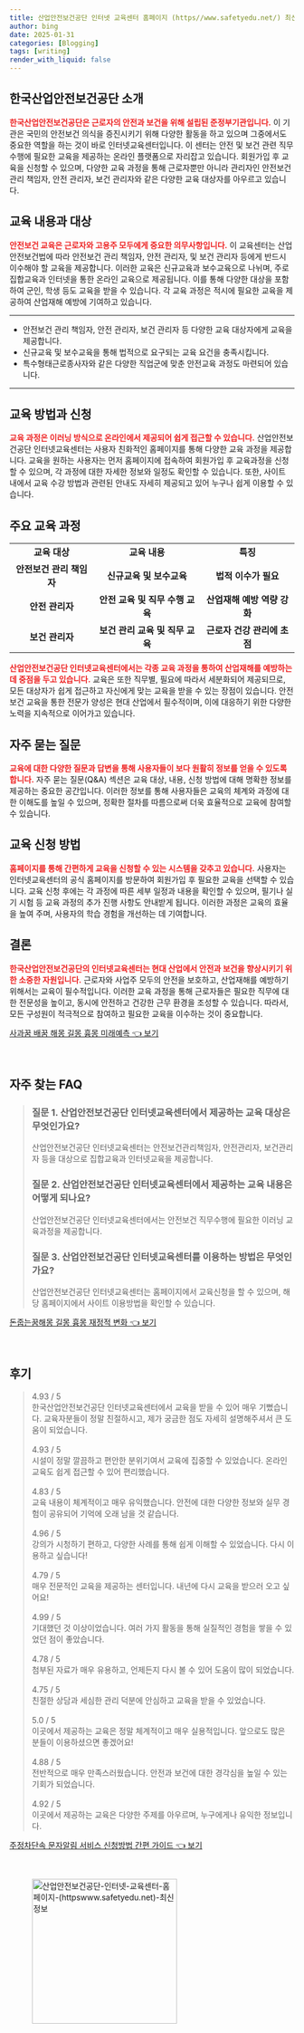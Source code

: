 ```yaml
---
title: 산업안전보건공단 인터넷 교육센터 홈페이지 (https//www.safetyedu.net/) 최신정보
author: bing
date: 2025-01-31
categories: [Blogging]
tags: [writing]
render_with_liquid: false
---
```



<h2 id='한국산업안전보건공단_소개'>한국산업안전보건공단 소개</h2>

<p><b><span style="color: #ee2323;">한국산업안전보건공단은 근로자의 안전과 보건을 위해 설립된 준정부기관입니다.</span></b> 이 기관은 국민의 안전보건 의식을 증진시키기 위해 다양한 활동을 하고 있으며 그중에서도 중요한 역할을 하는 것이 바로 인터넷교육센터입니다. 이 센터는 안전 및 보건 관련 직무 수행에 필요한 교육을 제공하는 온라인 플랫폼으로 자리잡고 있습니다. 회원가입 후 교육을 신청할 수 있으며, 다양한 교육 과정을 통해 근로자뿐만 아니라 관리자인 안전보건 관리 책임자, 안전 관리자, 보건 관리자와 같은 다양한 교육 대상자를 아우르고 있습니다.</p>

<h2 id='교육_내용과_대상'>교육 내용과 대상</h2>

<p><b><span style="color: #ee2323;">안전보건 교육은 근로자와 고용주 모두에게 중요한 의무사항입니다.</span></b> 이 교육센터는 산업안전보건법에 따라 안전보건 관리 책임자, 안전 관리자, 및 보건 관리자 등에게 반드시 이수해야 할 교육을 제공합니다. 이러한 교육은 신규교육과 보수교육으로 나뉘며, 주로 집합교육과 인터넷을 통한 온라인 교육으로 제공됩니다. 이를 통해 다양한 대상을 포함하여 군인, 학생 등도 교육을 받을 수 있습니다. 각 교육 과정은 적시에 필요한 교육을 제공하여 산업재해 예방에 기여하고 있습니다.</p>

<hr />

<ul>
    <li>안전보건 관리 책임자, 안전 관리자, 보건 관리자 등 다양한 교육 대상자에게 교육을 제공합니다.</li>
    <li>신규교육 및 보수교육을 통해 법적으로 요구되는 교육 요건을 충족시킵니다.</li>
    <li>특수형태근로종사자와 같은 다양한 직업군에 맞춘 안전교육 과정도 마련되어 있습니다.</li>
</ul>

<hr />

<h2 id='교육_방법과_신청'>교육 방법과 신청</h2>

<p><b><span style="color: #ee2323;">교육 과정은 이러닝 방식으로 온라인에서 제공되어 쉽게 접근할 수 있습니다.</span></b> 산업안전보건공단 인터넷교육센터는 사용자 친화적인 홈페이지를 통해 다양한 교육 과정을 제공합니다. 교육을 원하는 사용자는 먼저 홈페이지에 접속하여 회원가입 후 교육과정을 신청할 수 있으며, 각 과정에 대한 자세한 정보와 일정도 확인할 수 있습니다. 또한, 사이트 내에서 교육 수강 방법과 관련된 안내도 자세히 제공되고 있어 누구나 쉽게 이용할 수 있습니다.</p>

<h2 id='주요_교육_과정'>주요 교육 과정</h2>

<table>
    <tr>
        <td style="text-align: center; height: 17px;"><b>교육 대상</b></td>
        <td style="text-align: center; height: 17px;"><b>교육 내용</b></td>
        <td style="text-align: center; height: 17px;"><b>특징</b></td>
    </tr>
    <tr>
        <td style="text-align: center; height: 17px;"><b>안전보건 관리 책임자</b></td>
        <td style="text-align: center; height: 17px;"><b>신규교육 및 보수교육</b></td>
        <td style="text-align: center; height: 17px;"><b>법적 이수가 필요</b></td>
    </tr>
    <tr>
        <td style="text-align: center; height: 17px;"><b>안전 관리자</b></td>
        <td style="text-align: center; height: 17px;"><b>안전 교육 및 직무 수행 교육</b></td>
        <td style="text-align: center; height: 17px;"><b>산업재해 예방 역량 강화</b></td>
    </tr>
    <tr>
        <td style="text-align: center; height: 17px;"><b>보건 관리자</b></td>
        <td style="text-align: center; height: 17px;"><b>보건 관리 교육 및 직무 교육</b></td>
        <td style="text-align: center; height: 17px;"><b>근로자 건강 관리에 초점</b></td>
    </tr>
</table>

<p><b><span style="color: #ee2323;">산업안전보건공단 인터넷교육센터에서는 각종 교육 과정을 통하여 산업재해를 예방하는 데 중점을 두고 있습니다.</span></b> 교육은 또한 직무별, 필요에 따라서 세분화되어 제공되므로, 모든 대상자가 쉽게 접근하고 자신에게 맞는 교육을 받을 수 있는 장점이 있습니다. 안전보건 교육을 통한 전문가 양성은 현대 산업에서 필수적이며, 이에 대응하기 위한 다양한 노력을 지속적으로 이어가고 있습니다.</p>

<h2 id='자주_묻는_질문'>자주 묻는 질문</h2>

<p><b><span style="color: #ee2323;">교육에 대한 다양한 질문과 답변을 통해 사용자들이 보다 원활히 정보를 얻을 수 있도록 합니다.</span></b> 자주 묻는 질문(Q&A) 섹션은 교육 대상, 내용, 신청 방법에 대해 명확한 정보를 제공하는 중요한 공간입니다. 이러한 정보를 통해 사용자들은 교육의 체계와 과정에 대한 이해도를 높일 수 있으며, 정확한 절차를 따름으로써 더욱 효율적으로 교육에 참여할 수 있습니다.</p>

<h2 id='교육_신청_방법'>교육 신청 방법</h2>

<p><b><span style="color: #ee2323;">홈페이지를 통해 간편하게 교육을 신청할 수 있는 시스템을 갖추고 있습니다.</span></b> 사용자는 인터넷교육센터의 공식 홈페이지를 방문하여 회원가입 후 필요한 교육을 선택할 수 있습니다. 교육 신청 후에는 각 과정에 따른 세부 일정과 내용을 확인할 수 있으며, 필기나 실기 시험 등 교육 과정의 추가 진행 사항도 안내받게 됩니다. 이러한 과정은 교육의 효율을 높여 주며, 사용자의 학습 경험을 개선하는 데 기여합니다.</p>

<h2 id='결론'>결론</h2>

<p><b><span style="color: #ee2323;">한국산업안전보건공단의 인터넷교육센터는 현대 산업에서 안전과 보건을 향상시키기 위한 소중한 자원입니다.</span></b> 근로자와 사업주 모두의 안전을 보호하고, 산업재해를 예방하기 위해서는 교육이 필수적입니다. 이러한 교육 과정을 통해 근로자들은 필요한 직무에 대한 전문성을 높이고, 동시에 안전하고 건강한 근무 환경을 조성할 수 있습니다. 따라서, 모든 구성원이 적극적으로 참여하고 필요한 교육을 이수하는 것이 중요합니다.</p>


<p><a class="click-button" title="사과꿈 배꿈 해몽 길몽 흉몽 미래예측" href="https://24nara.github.io/posts/%EC%82%AC%EA%B3%BC%EA%BF%88-%EB%B0%B0%EA%BF%88-%ED%95%B4%EB%AA%BD-%EA%B8%B8%EB%AA%BD-%ED%9D%89%EB%AA%BD-%EB%AF%B8%EB%9E%98%EC%98%88%EC%B8%A1/" rel="dofollow">사과꿈 배꿈 해몽 길몽 흉몽 미래예측 👈 보기</a></p><br>
<h2 id='자주_찾는_FAQ'>자주 찾는 FAQ</h2>
<div itemscope="" itemtype="https://schema.org/FAQPage"> 
<blockquote> 
<div itemscope="" itemprop="mainEntity" itemtype="https://schema.org/Question"> 
<h3 itemprop="name">질문 1. 산업안전보건공단 인터넷교육센터에서 제공하는 교육 대상은 무엇인가요?</h3> 
<div itemscope="" itemprop="acceptedAnswer" itemtype="https://schema.org/Answer"> 
<span itemprop="text"> 
<p>산업안전보건공단 인터넷교육센터는 안전보건관리책임자, 안전관리자, 보건관리자 등을 대상으로 집합교육과 인터넷교육을 제공합니다.</p> 
</span> 
</div> 
</div> 
<div itemscope="" itemprop="mainEntity" itemtype="https://schema.org/Question"> 
<h3 itemprop="name">질문 2. 산업안전보건공단 인터넷교육센터에서 제공하는 교육 내용은 어떻게 되나요?</h3> 
<div itemscope="" itemprop="acceptedAnswer" itemtype="https://schema.org/Answer"> 
<span itemprop="text"> 
<p>산업안전보건공단 인터넷교육센터에서는 안전보건 직무수행에 필요한 이러닝 교육과정을 제공합니다.</p> 
</span> 
</div> 
</div> 
<div itemscope="" itemprop="mainEntity" itemtype="https://schema.org/Question"> 
<h3 itemprop="name">질문 3. 산업안전보건공단 인터넷교육센터를 이용하는 방법은 무엇인가요?</h3> 
<div itemscope="" itemprop="acceptedAnswer" itemtype="https://schema.org/Answer"> 
<span itemprop="text"> 
<p>산업안전보건공단 인터넷교육센터는 홈페이지에서 교육신청을 할 수 있으며, 해당 홈페이지에서 사이트 이용방법을 확인할 수 있습니다.</p> 
</span> 
</div> 
</div> 
</blockquote> 
</div>
<p><a class="click-button" title="돈줍는꿈해몽 길몽 흉몽 재정적 변화" href="https://24nara.github.io/posts/%EB%8F%88%EC%A4%8D%EB%8A%94%EA%BF%88%ED%95%B4%EB%AA%BD-%EA%B8%B8%EB%AA%BD-%ED%9D%89%EB%AA%BD-%EC%9E%AC%EC%A0%95%EC%A0%81-%EB%B3%80%ED%99%94/" rel="dofollow">돈줍는꿈해몽 길몽 흉몽 재정적 변화 👈 보기</a></p><br>
<h2 id='후기'>후기</h2>
<div itemscope itemtype="https://schema.org/Product">
  <blockquote>
  <div itemprop="review" itemscope itemtype="https://schema.org/Review">
      <div itemprop="reviewRating" itemscope itemtype="https://schema.org/Rating"> <span itemprop="ratingValue">4.93</span> / <span itemprop="bestRating">5</span> </div>
      <span itemprop="reviewBody">한국산업안전보건공단 인터넷교육센터에서 교육을 받을 수 있어 매우 기뻤습니다. 교육자분들이 정말 친절하시고, 제가 궁금한 점도 자세히 설명해주셔서 큰 도움이 되었습니다.</span>
  </div>
  <br>
  <div itemprop="review" itemscope itemtype="https://schema.org/Review">
      <div itemprop="reviewRating" itemscope itemtype="https://schema.org/Rating"> <span itemprop="ratingValue">4.93</span> / <span itemprop="bestRating">5</span> </div>
      <span itemprop="reviewBody">시설이 정말 깔끔하고 편안한 분위기여서 교육에 집중할 수 있었습니다. 온라인 교육도 쉽게 접근할 수 있어 편리했습니다.</span>
  </div>
  <br>
  <div itemprop="review" itemscope itemtype="https://schema.org/Review">
      <div itemprop="reviewRating" itemscope itemtype="https://schema.org/Rating"> <span itemprop="ratingValue">4.83</span> / <span itemprop="bestRating">5</span> </div>
      <span itemprop="reviewBody">교육 내용이 체계적이고 매우 유익했습니다. 안전에 대한 다양한 정보와 실무 경험이 공유되어 기억에 오래 남을 것 같습니다.</span>
  </div>
  <br>
  <div itemprop="review" itemscope itemtype="https://schema.org/Review">
      <div itemprop="reviewRating" itemscope itemtype="https://schema.org/Rating"> <span itemprop="ratingValue">4.96</span> / <span itemprop="bestRating">5</span> </div>
      <span itemprop="reviewBody">강의가 시청하기 편하고, 다양한 사례를 통해 쉽게 이해할 수 있었습니다. 다시 이용하고 싶습니다!</span>
  </div>
  <br>
  <div itemprop="review" itemscope itemtype="https://schema.org/Review">
      <div itemprop="reviewRating" itemscope itemtype="https://schema.org/Rating"> <span itemprop="ratingValue">4.79</span> / <span itemprop="bestRating">5</span> </div>
      <span itemprop="reviewBody">매우 전문적인 교육을 제공하는 센터입니다. 내년에 다시 교육을 받으러 오고 싶어요!</span>
  </div>
  <br>
  <div itemprop="review" itemscope itemtype="https://schema.org/Review">
      <div itemprop="reviewRating" itemscope itemtype="https://schema.org/Rating"> <span itemprop="ratingValue">4.99</span> / <span itemprop="bestRating">5</span> </div>
      <span itemprop="reviewBody">기대했던 것 이상이었습니다. 여러 가지 활동을 통해 실질적인 경험을 쌓을 수 있었던 점이 좋았습니다.</span>
  </div>
  <br>
  <div itemprop="review" itemscope itemtype="https://schema.org/Review">
      <div itemprop="reviewRating" itemscope itemtype="https://schema.org/Rating"> <span itemprop="ratingValue">4.78</span> / <span itemprop="bestRating">5</span> </div>
      <span itemprop="reviewBody">첨부된 자료가 매우 유용하고, 언제든지 다시 볼 수 있어 도움이 많이 되었습니다.</span>
  </div>
  <br>
  <div itemprop="review" itemscope itemtype="https://schema.org/Review">
      <div itemprop="reviewRating" itemscope itemtype="https://schema.org/Rating"> <span itemprop="ratingValue">4.75</span> / <span itemprop="bestRating">5</span> </div>
      <span itemprop="reviewBody">친절한 상담과 세심한 관리 덕분에 안심하고 교육을 받을 수 있었습니다.</span>
  </div>
  <br>
  <div itemprop="review" itemscope itemtype="https://schema.org/Review">
      <div itemprop="reviewRating" itemscope itemtype="https://schema.org/Rating"> <span itemprop="ratingValue">5.0</span> / <span itemprop="bestRating">5</span> </div>
      <span itemprop="reviewBody">이곳에서 제공하는 교육은 정말 체계적이고 매우 실용적입니다. 앞으로도 많은 분들이 이용하셨으면 좋겠어요!</span>
  </div>
  <br>
  <div itemprop="review" itemscope itemtype="https://schema.org/Review">
      <div itemprop="reviewRating" itemscope itemtype="https://schema.org/Rating"> <span itemprop="ratingValue">4.88</span> / <span itemprop="bestRating">5</span> </div>
      <span itemprop="reviewBody">전반적으로 매우 만족스러웠습니다. 안전과 보건에 대한 경각심을 높일 수 있는 기회가 되었습니다.</span>
  </div>
  <br>
  <div itemprop="review" itemscope itemtype="https://schema.org/Review">
      <div itemprop="reviewRating" itemscope itemtype="https://schema.org/Rating"> <span itemprop="ratingValue">4.92</span> / <span itemprop="bestRating">5</span> </div>
      <span itemprop="reviewBody">이곳에서 제공하는 교육은 다양한 주제를 아우르며, 누구에게나 유익한 정보입니다.</span>
  </div>
  </blockquote>
</div>
<p><a class="click-button" title="주정차단속 문자알림 서비스 신청방법 간편 가이드" href="https://24nara.github.io/posts/%EC%A3%BC%EC%A0%95%EC%B0%A8%EB%8B%A8%EC%86%8D-%EB%AC%B8%EC%9E%90%EC%95%8C%EB%A6%BC-%EC%84%9C%EB%B9%84%EC%8A%A4-%EC%8B%A0%EC%B2%AD%EB%B0%A9%EB%B2%95-%EA%B0%84%ED%8E%B8-%EA%B0%80%EC%9D%B4%EB%93%9C/" rel="dofollow">주정차단속 문자알림 서비스 신청방법 간편 가이드 👈 보기</a></p><br>
<figure class="image"><img src="https://24nara.github.io/assets/img/thumbnail/산업안전보건공단-인터넷-교육센터-홈페이지-(httpswww.safetyedu.net)-최신정보.webp" alt="산업안전보건공단-인터넷-교육센터-홈페이지-(httpswww.safetyedu.net)-최신정보" width="256" height="256"></figure>